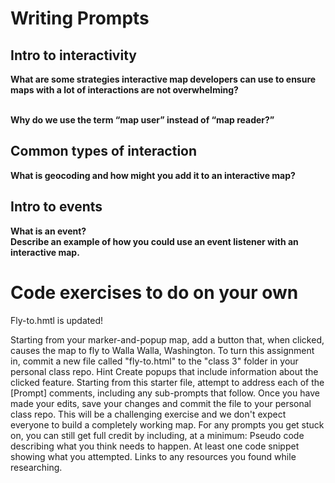 <H1> Writing Prompts </h1>
<H2>Intro to interactivity</h2>

<b>What are some strategies interactive map developers can use to ensure maps with a lot of interactions are not overwhelming?</b>

<br>
<b>Why do we use the term “map user” instead of “map reader?”</b>

<br>
<h2>Common types of interaction</h2>
<b>What is geocoding and how might you add it to an interactive map? </b>

<br>
<h2>Intro to events</h2>
<b>What is an event? </b>

<br>
<b>Describe an example of how you could use an event listener with an interactive map.</b>

<h1>Code exercises to do on your own</h1>
Fly-to.hmtl is updated!

Starting from your marker-and-popup map, add a button that, when clicked, causes the map to fly to Walla Walla, Washington. To turn this assignment in, commit a new file called "fly-to.html" to the "class 3" folder in your personal class repo.
Hint
Create popups that include information about the clicked feature. Starting from this starter file, attempt to address each of the [Prompt] comments, including any sub-prompts that follow. Once you have made your edits, save your changes and commit the file to your personal class repo. This will be a challenging exercise and we don't expect everyone to build a completely working map. For any prompts you get stuck on, you can still get full credit by including, at a minimum:
Pseudo code describing what you think needs to happen.
At least one code snippet showing what you attempted.
Links to any resources you found while researching.
